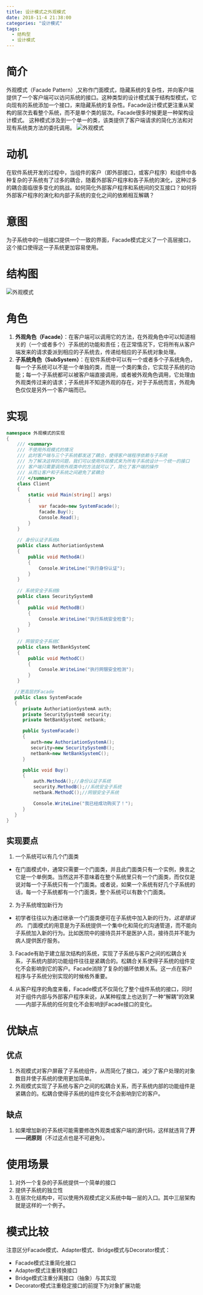 ```yaml
---
title: 设计模式之外观模式
date: 2018-11-4 21:38:00
categories: "设计模式"
tags:
  - 结构型
  - 设计模式
---
```


# 简介
外观模式（Facade Pattern）,又称作门面模式，隐藏系统的复杂性，并向客户端提供了一个客户端可以访问系统的接口。这种类型的设计模式属于结构型模式，它向现有的系统添加一个接口，来隐藏系统的复杂性。Facade设计模式更注重从架构的层次去看整个系统，而不是单个类的层次。Facade很多时候更是一种架构设计模式。
这种模式涉及到一个单一的类，该类提供了客户端请求的简化方法和对现有系统类方法的委托调用。
![外观模式](facede-pattern-intro.png)

# 动机
在软件系统开发的过程中，当组件的客户（即外部接口，或客户程序）和组件中各种复杂的子系统有了过多的耦合，随着外部客户程序和各子系统的演化，这种过多的耦合面临很多变化的挑战。如何简化外部客户程序和系统间的交互接口？如何将外部客户程序的演化和内部子系统的变化之间的依赖相互解耦？

# 意图
为子系统中的一组接口提供一个一致的界面，Facade模式定义了一个高层接口，这个接口使得这一子系统更加容易使用。

# 结构图
![外观模式](facede-pattern.jpg)

# 角色
1. **外观角色（Facade）**：在客户端可以调用它的方法，在外观角色中可以知道相关的（一个或者多个）子系统的功能和责任；在正常情况下，它将所有从客户端发来的请求委派到相应的子系统去，传递给相应的子系统对象处理。
2. **子系统角色（SubSystem）**：在软件系统中可以有一个或者多个子系统角色，每一个子系统可以不是一个单独的类，而是一个类的集合，它实现子系统的功能；每一个子系统都可以被客户端直接调用，或者被外观角色调用，它处理由外观类传过来的请求；子系统并不知道外观的存在，对于子系统而言，外观角色仅仅是另外一个客户端而已。

# 实现
```csharp
namespace 外观模式的实现
{
    /// <summary>
    /// 不使用外观模式的情况
    /// 此时客户端与三个子系统都发送了耦合，使得客户端程序依赖与子系统
    /// 为了解决这样的问题，我们可以使用外观模式来为所有子系统设计一个统一的接口
    /// 客户端只需要调用外观类中的方法就可以了，简化了客户端的操作
    /// 从而让客户和子系统之间避免了紧耦合
    /// </summary>
    class Client
    {
        static void Main(string[] args)
        {
            var facade=new SystemFacade();
            facade.Buy();
            Console.Read();
        }
    }
 
    // 身份认证子系统A
    public class AuthoriationSystemA
    {
        public void MethodA()
        {
            Console.WriteLine("执行身份认证");
        }
    }
 
    // 系统安全子系统B
    public class SecuritySystemB
    {
        public void MethodB()
        {
            Console.WriteLine("执行系统安全检查");
        }
    }
 
    // 网银安全子系统C
    public class NetBankSystemC
    {
        public void MethodC()
        {
            Console.WriteLine("执行网银安全检测");
        }
    }

   //更高层的Facade
   public class SystemFacade
   {
      private AuthoriationSystemA auth;
      private SecuritySystemB security;
      private NetBankSystemC netbank;

      public SystemFacade()
      {
         auth=new AuthoriationSystemA();
         security=new SecuritySystemB();
         netbank=new NetBankSystemC();
      }

      public void Buy()
      {
          auth.MethodA();//身份认证子系统
          security.MethodB();//系统安全子系统
          netbank.MethodC();//网银安全子系统

          Console.WriteLine("我已经成功购买了！");
      }
   }
}
```

## 实现要点
1. 一个系统可以有几个门面类
  - 在门面模式中，通常只需要一个门面类，并且此门面类只有一个实例，换言之它是一个单例类。当然这并不意味着在整个系统里只有一个门面类，而仅仅是说对每一个子系统只有一个门面类。或者说，如果一个系统有好几个子系统的话，每一个子系统都有一个门面类，整个系统可以有数个门面类。

2. 为子系统增加新行为
  - 初学者往往以为通过继承一个门面类便可在子系统中加入新的行为，*这是错误的。* 门面模式的用意是为子系统提供一个集中化和简化的沟通管道，而不能向子系统加入新的行为。比如医院中的接待员并不是医护人员，接待员并不能为病人提供医疗服务。

3. Facade有助于建立层次结构的系统，实现了子系统与客户之间的松耦合关系，子系统内部的功能组件往往是紧耦合的。松耦合关系使得子系统的组件变化不会影响到它的客户。Facade消除了复杂的循环依赖关系。这一点在客户程序与子系统分别实现的时候格外重要。

4. 从客户程序的角度来看，Facade模式不仅简化了整个组件系统的接口，同时对于组件内部与外部客户程序来说，从某种程度上也达到了一种“解耦”的效果——内部子系统的任何变化不会影响到Facade接口的变化。


# 优缺点

## 优点
1. 外观模式对客户屏蔽了子系统组件，从而简化了接口，减少了客户处理的对象数目并使子系统的使用更加简单。
2. 外观模式实现了子系统与客户之间的松耦合关系，而子系统内部的功能组件是紧耦合的。松耦合使得子系统的组件变化不会影响到它的客户。

## 缺点
1. 如果增加新的子系统可能需要修改外观类或客户端的源代码，这样就违背了**开——闭原则**（不过这点也是不可避免）。

# 使用场景
1. 对外一个复杂的子系统提供一个简单的接口
2. 提供子系统的独立性
3. 在层次化结构中，可以使用外观模式定义系统中每一层的入口。其中三层架构就是这样的一个例子。 

# 模式比较

注意区分Facade模式、Adapter模式、Bridge模式与Decorator模式：

- Facade模式注重简化接口
- Adapter模式注重转换接口
- Bridge模式注重分离接口（抽象）与其实现
- Decorator模式注重稳定接口的前提下为对象扩展功能